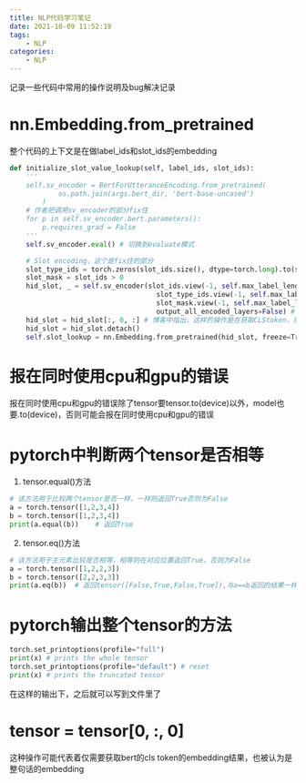 ```yaml
---
title: NLP代码学习笔记
date: 2021-10-09 11:52:19
tags:
    - NLP
categories:
	- NLP
---
```


记录一些代码中常用的操作说明及bug解决记录

<!--more-->

# nn.Embedding.from_pretrained

整个代码的上下文是在做label_ids和slot_ids的embedding
```python
def initialize_slot_value_lookup(self, label_ids, slot_ids):
    '''
    self.sv_encoder = BertForUtteranceEncoding.from_pretrained(
            os.path.join(args.bert_dir, 'bert-base-uncased')
        )
    # 作者把调用sv_encoder的部分fix住
    for p in self.sv_encoder.bert.parameters():
        p.requires_grad = False
    '''
    self.sv_encoder.eval() # 切换到evaluate模式

    # Slot encoding，这个是fix住的部分
    slot_type_ids = torch.zeros(slot_ids.size(), dtype=torch.long).to(self.device) # 初始化一个空的slot_type_ids
    slot_mask = slot_ids > 0
    hid_slot, _ = self.sv_encoder(slot_ids.view(-1, self.max_label_length),
                                    slot_type_ids.view(-1, self.max_label_length),
                                    slot_mask.view(-1, self.max_label_length),
                                    output_all_encoded_layers=False) # 获取CLS的token，hidden的
    hid_slot = hid_slot[:, 0, :] # 博客中指出，这样的操作是在获取CLStoken，而CLStoken是用来进行分类的，也一般被认为是整句话的embedding
    hid_slot = hid_slot.detach()
    self.slot_lookup = nn.Embedding.from_pretrained(hid_slot, freeze=True) # slot的embedding结果，是不可以训练的
```

# 报在同时使用cpu和gpu的错误

报在同时使用cpu和gpu的错误除了tensor要tensor.to(device)以外，model也要.to(device)，否则可能会报在同时使用cpu和gpu的错误

# pytorch中判断两个tensor是否相等

1. tensor.equal()方法
```python
# 该方法用于比较两个tensor是否一样，一样则返回True否则为False
a = torch.tensor([1,2,3,4])
b = torch.tensor([1,2,3,4])
print(a.equal(b))    # 返回True
```

2. tensor.eq()方法
```python
# 该方法用于主元素比较是否相等，相等则在对应位置返回True，否则为False
a = torch.tensor([1,2,2,3])
b = torch.tensor([2,2,3,3])
print(a.eq(b))  # 返回tensor([False,True,False,True]),与a==b返回的结果一样
```

# pytorch输出整个tensor的方法
```python
torch.set_printoptions(profile="full")
print(x) # prints the whole tensor
torch.set_printoptions(profile="default") # reset
print(x) # prints the truncated tensor
```
在这样的输出下，之后就可以写到文件里了

# tensor = tensor[0, :, 0]
这种操作可能代表着仅需要获取bert的cls token的embedding结果，也被认为是整句话的embedding